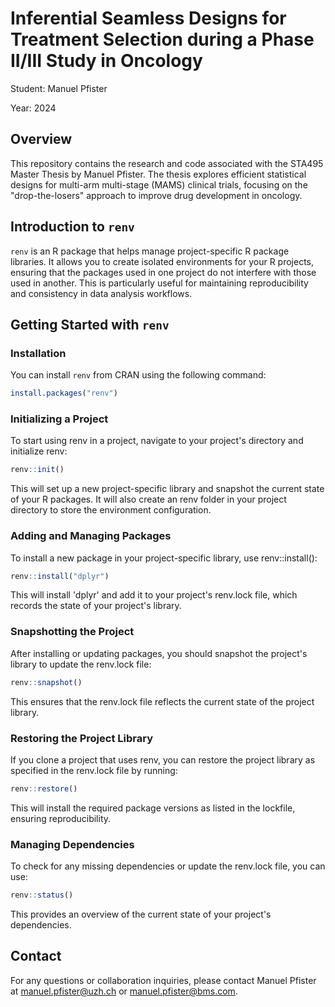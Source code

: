 # Inferential Seamless Designs for Treatment Selection during a Phase II/III Study in Oncology

Student: Manuel Pfister

Year: 2024

## Overview

This repository contains the research and code associated with the STA495 Master Thesis by Manuel Pfister. The thesis explores efficient statistical designs for multi-arm multi-stage (MAMS) clinical trials, focusing on the "drop-the-losers" approach to improve drug development in oncology.


## Introduction to `renv`

`renv` is an R package that helps manage project-specific R package libraries. It allows you to create isolated environments for your R projects, ensuring that the packages used in one project do not interfere with those used in another. This is particularly useful for maintaining reproducibility and consistency in data analysis workflows.

## Getting Started with `renv`

### Installation

You can install `renv` from CRAN using the following command:

```r
install.packages("renv")
```
### Initializing a Project
To start using renv in a project, navigate to your project's directory and initialize renv:

```r
renv::init()
```

This will set up a new project-specific library and snapshot the current state of your R packages. It will also create an renv folder in your project directory to store the environment configuration.

### Adding and Managing Packages
To install a new package in your project-specific library, use renv::install():

```r
renv::install("dplyr")
```

This will install 'dplyr' and add it to your project's renv.lock file, which records the state of your project's library.

### Snapshotting the Project
After installing or updating packages, you should snapshot the project's library to update the renv.lock file:
```r
renv::snapshot()
```
This ensures that the renv.lock file reflects the current state of the project library.

### Restoring the Project Library
If you clone a project that uses renv, you can restore the project library as specified in the renv.lock file by running:

```r
renv::restore()
```
This will install the required package versions as listed in the lockfile, ensuring reproducibility.

### Managing Dependencies
To check for any missing dependencies or update the renv.lock file, you can use:
```r
renv::status()
```
This provides an overview of the current state of your project's dependencies.


## Contact

For any questions or collaboration inquiries, please contact Manuel Pfister at [manuel.pfister@uzh.ch](mailto:manuel.pfister@uzh.ch) or [manuel.pfister@bms.com](mailto:manuel.pfister@bms.com).
